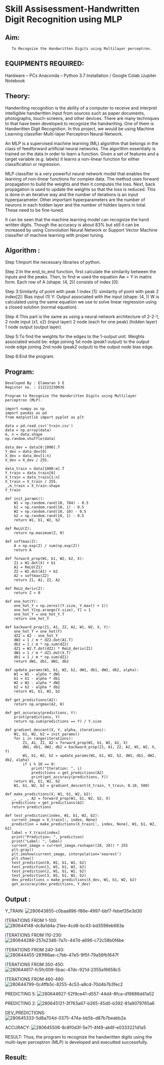 # Skill Assisessment-Handwritten Digit Recognition using MLP
## Aim:
       To Recognize the Handwritten Digits using Multilayer perceptron.
##  EQUIPMENTS REQUIRED:
Hardware – PCs
Anaconda – Python 3.7 Installation / Google Colab /Jupiter Notebook
## Theory:
Handwriting recognition is the ability of a computer to receive and interpret intelligible handwritten input from sources such as paper documents, photographs, touch-screens, and other devices. There are many techniques to that have been developed to recognize the handwriting. One of them is Handwritten Digit Recognition. In this project, we would be using Machine Learning classifier Multi-layer Perceptron Neural Network.

An MLP is a supervised machine learning (ML) algorithm that belongs in the class of feedforward artificial neural networks. The algorithm essentially is trained on the data in order to learn a function. Given a set of features and a target variable (e.g. labels) it learns a non-linear function for either classification or regression.

MLP classifier is a very powerful neural network model that enables the learning of non-linear functions for complex data. The method uses forward propagation to build the weights and then it computes the loss. Next, back propagation is used to update the weights so that the loss is reduced. This is done in an iterative way and the number of iterations is an input hyperparameter. Other important hyperparameters are the number of neurons in each hidden layer and the number of hidden layers in total. These need to be fine-tuned.

It can be seen that the machine learning model can recognize the hand written digits. Though the accuracy is about 83% but still it can be increased by using Convolution Neural Network or Support Vector Machine classifier of machine learning with proper tuning.

## Algorithm :
Step 1:Import the necessary libraries of python.

Step 2:In the end_to_end function, first calculate the similarity between the inputs and the peaks. Then, to find w used the equation Aw = Y in matrix form. Each row of A (shape: (4, 2)) consists of index [0]:

Step 3:Similarity of point with peak 1 index [1]: similarity of point with peak 2 index[2]: Bias input (1) Y: Output associated with the input (shape: (4, )) W is calculated using the same equation we use to solve linear regression using a closed solution (normal equation).

Step 4:This part is the same as using a neural network architecture of 2-2-1, 2 node input (x1, x2) (input layer) 2 node (each for one peak) (hidden layer) 1 node output (output layer).

Step 5:To find the weights for the edges to the 1-output unit. Weights associated would be: edge joining 1st node (peak1 output) to the output node edge joining 2nd node (peak2 output) to the output node bias edge.

Step 6:End the program.

## Program:
```
Developed By : Elamaran S E
Register no. : 212222230036

Program to Recognize the Handwritten Digits using Multilayer perceptron (MLP).

import numpy as np
import pandas as pd
from matplotlib import pyplot as plt

data = pd.read_csv('train.csv')
data = np.array(data)
m, n = data.shape
np.random.shuffle(data)

data_dev = data[0:1000].T
Y_dev = data_dev[0]
X_dev = data_dev[1:n]
X_dev = X_dev / 255.

data_train = data[1000:m].T
Y_train = data_train[0]
X_train = data_train[1:n]
X_train = X_train / 255.
_,m_train = X_train.shape
Y_train

def init_params():
    W1 = np.random.rand(10, 784) - 0.5
    b1 = np.random.rand(10, 1) - 0.5
    W2 = np.random.rand(10, 10) - 0.5
    b2 = np.random.rand(10, 1) - 0.5
    return W1, b1, W2, b2
    
def ReLU(Z):
    return np.maximum(Z, 0)
    
def softmax(Z):
    A = np.exp(Z) / sum(np.exp(Z))
    return A
    
def forward_prop(W1, b1, W2, b2, X):
    Z1 = W1.dot(X) + b1
    A1 = ReLU(Z1)
    Z2 = W2.dot(A1) + b2
    A2 = softmax(Z2)
    return Z1, A1, Z2, A2
    
def ReLU_deriv(Z):
    return Z > 0

def one_hot(Y):
    one_hot_Y = np.zeros((Y.size, Y.max() + 1))
    one_hot_Y[np.arange(Y.size), Y] = 1
    one_hot_Y = one_hot_Y.T
    return one_hot_Y
    
def backward_prop(Z1, A1, Z2, A2, W1, W2, X, Y):
    one_hot_Y = one_hot(Y)
    dZ2 = A2 - one_hot_Y
    dW2 = 1 / m * dZ2.dot(A1.T)
    db2 = 1 / m * np.sum(dZ2)
    dZ1 = W2.T.dot(dZ2) * ReLU_deriv(Z1)
    dW1 = 1 / m * dZ1.dot(X.T)
    db1 = 1 / m * np.sum(dZ1)
    return dW1, db1, dW2, db2

def update_params(W1, b1, W2, b2, dW1, db1, dW2, db2, alpha):
    W1 = W1 - alpha * dW1
    b1 = b1 - alpha * db1    
    W2 = W2 - alpha * dW2  
    b2 = b2 - alpha * db2    
    return W1, b1, W2, b2
    
def get_predictions(A2):
    return np.argmax(A2, 0)    
    
def get_accuracy(predictions, Y):
    print(predictions, Y)
    return np.sum(predictions == Y) / Y.size
    
def gradient_descent(X, Y, alpha, iterations):
    W1, b1, W2, b2 = init_params()
    for i in range(iterations):
        Z1, A1, Z2, A2 = forward_prop(W1, b1, W2, b2, X)
        dW1, db1, dW2, db2 = backward_prop(Z1, A1, Z2, A2, W1, W2, X, Y)
        W1, b1, W2, b2 = update_params(W1, b1, W2, b2, dW1, db1, dW2, db2, alpha)
        if i % 10 == 0:
            print("Iteration: ", i)
            predictions = get_predictions(A2)
            print(get_accuracy(predictions, Y))
    return W1, b1, W2, b2
    W1, b1, W2, b2 = gradient_descent(X_train, Y_train, 0.10, 500)
    
def make_predictions(X, W1, b1, W2, b2):
   _, _, _, A2 = forward_prop(W1, b1, W2, b2, X)
   predictions = get_predictions(A2)
   return predictions
   
def test_prediction(index, W1, b1, W2, b2):
   current_image = X_train[:, index, None]
   prediction = make_predictions(X_train[:, index, None], W1, b1, W2, b2)
   label = Y_train[index]
   print("Prediction: ", prediction)
   print("Label: ", label)
   current_image = current_image.reshape((28, 28)) * 255
   plt.gray()
   plt.imshow(current_image, interpolation='nearest')
   plt.show()
   test_prediction(0, W1, b1, W2, b2)
   test_prediction(1, W1, b1, W2, b2)
   test_prediction(2, W1, b1, W2, b2)
   test_prediction(3, W1, b1, W2, b2)
   dev_predictions = make_predictions(X_dev, W1, b1, W2, b2)
   get_accuracy(dev_predictions, Y_dev)
```

## Output :
Y_TRAIN:
![280643855-c0baa896-f86e-4997-bbf7-febef35e3d30](https://github.com/elamarannn/Ex-6-Handwritten-Digit-Recognition-using-MLP/assets/113497531/0f7885d2-e020-4d38-9547-b72024d1cebd)

ITERATIONS FROM 1-100:
![280644148-dc8a1d4a-21ee-4cd8-bc43-bd3598eb683a](https://github.com/elamarannn/Ex-6-Handwritten-Digit-Recognition-using-MLP/assets/113497531/14aedf1e-f296-4f14-a517-c5f01a5f5e82)

ITERATIONS FROM 110-230:
![280644288-257e2346-7a7c-447d-a696-c72c58b0f4be](https://github.com/elamarannn/Ex-6-Handwritten-Digit-Recognition-using-MLP/assets/113497531/c899a0f3-b066-409e-86bd-b84f66325a3b)

ITERATIONS FROM 240-340:
![280644455-281f86ae-c7bb-47e5-9f5f-79a56fb1647f](https://github.com/elamarannn/Ex-6-Handwritten-Digit-Recognition-using-MLP/assets/113497531/cdd500c8-23ef-413a-9941-ab4e3e92101d)

ITERATIONS FROM 350-450:
![280644617-fc5fc009-5bac-47dc-921d-2355a16658c5](https://github.com/elamarannn/Ex-6-Handwritten-Digit-Recognition-using-MLP/assets/113497531/1c9e3b8c-035f-4b0c-aba3-7818ce2a10e2)

ITERATIONS FROM 460-490:
![280644799-0c4ffb5c-8255-4c53-a8cd-70d4b7b3fec2](https://github.com/elamarannn/Ex-6-Handwritten-Digit-Recognition-using-MLP/assets/113497531/1c079dab-8342-4f23-8ba0-c1fc490eb07e)

PREDICTING 5:
![280644927-52f9ce41-d557-44d4-8fca-d19686d41a52](https://github.com/elamarannn/Ex-6-Handwritten-Digit-Recognition-using-MLP/assets/113497531/033093e5-d9f9-4858-95d3-61c84c95a6d3)

PREDICTING 2:
![280645121-3f763a67-b265-45d0-b392-81a9079765a6](https://github.com/elamarannn/Ex-6-Handwritten-Digit-Recognition-using-MLP/assets/113497531/40907419-5873-4587-8efd-c477013d7043)

DEV_PREDICTIONS:
![280645333-5d8a704d-0375-474a-bb5b-d87b7beabb2a](https://github.com/elamarannn/Ex-6-Handwritten-Digit-Recognition-using-MLP/assets/113497531/ee7701b8-d640-4f28-ac2a-05aa019e7a11)

ACCURACY:
![280645506-8c8f0d3f-5e71-4f49-ab6f-e0333221d1a5](https://github.com/elamarannn/Ex-6-Handwritten-Digit-Recognition-using-MLP/assets/113497531/95efea42-f9e0-42f9-8347-acc04da80980)

RESULT:
Thus, the program to recognize the handwritten digits using the multi-layer perceptron (MLP) is developed and executted successfully.
















## Result:
